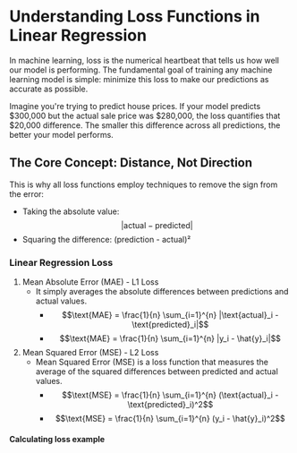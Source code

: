 # Understanding Loss Functions in Linear Regression

In machine learning, loss is the numerical heartbeat that tells us how well our model is performing.
The fundamental goal of training any machine learning model is simple: minimize this loss to make our predictions as accurate as possible.

Imagine you're trying to predict house prices. If your model predicts $300,000 but the actual sale price was $280,000, 
the loss quantifies that $20,000 difference. The smaller this difference across all predictions, the better your model performs.

## The Core Concept: Distance, Not Direction

This is why all loss functions employ techniques to remove the sign from the error:

- Taking the absolute value: <span class="inline-math">$$|\text{actual} - \text{predicted}|$$</span>
- Squaring the difference: (prediction - actual)²
### Linear Regression Loss

1. Mean Absolute Error (MAE) - L1 Loss
   - It simply averages the absolute differences between predictions and actual values.
     - <span class="inline-math">$$\text{MAE} = \frac{1}{n} \sum_{i=1}^{n} |\text{actual}_i - \text{predicted}_i|$$</span>
     - <span class="inline-math">$$\text{MAE} = \frac{1}{n} \sum_{i=1}^{n} |y_i - \hat{y}_i|$$</span>
2. Mean Squared Error (MSE) - L2 Loss
   - Mean Squared Error (MSE) is a loss function that measures the average of the squared differences between predicted and actual values.
     - <span class="inline-math">$$\text{MSE} = \frac{1}{n} \sum_{i=1}^{n} (\text{actual}_i - \text{predicted}_i)^2$$</span>
     - <span class="inline-math">$$\text{MSE} = \frac{1}{n} \sum_{i=1}^{n} (y_i - \hat{y}_i)^2$$</span>

#### Calculating loss example